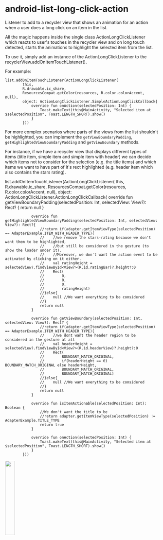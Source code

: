 # android-list-long-click-action
Listener to add to a recycler view that shows an animation for an action when a user does a long click on an item in the list.

All the magic happens inside the single class ActionLongClickListener which reacts to user's touches in the recycler view and on long touch detected, starts the animations to highlight the selected item from the list.

To use it, simply add an instance of the ActionLongClickListener to the recyclerView.addOnItemTouchListener().

For example:

    list.addOnItemTouchListener(ActionLongClickListener(
            this,
            R.drawable.ic_share,
            ResourcesCompat.getColor(resources, R.color.colorAccent, null),
            object: ActionLongClickListener.SimpleActionLongClickCallback{
                override fun onAction(selectedPosition: Int) {
                    Toast.makeText(this@MainActivity, "Selected item at $selectedPosition", Toast.LENGTH_SHORT).show()
                }
            }))

For more complex scenarios where parts of the views from the list shouldn't be highlighted, you can implement the ```getViewBoundaryPadding```, ```getHighlightedViewBoundaryPadding``` and ```getViewBoundary``` methods. 

For instance, if we have a recycler view that displays different types of items (title item, simple item and simple item with header) we can decide which items not to consider for the selection (e.g. the title items) and which items we want to have part of it's rect highlighted (e.g. header item which also contains the stars rating).


list.addOnItemTouchListener(ActionLongClickListener(
            this,
            R.drawable.ic_share,
            ResourcesCompat.getColor(resources, R.color.colorAccent, null),
            object: ActionLongClickListener.ActionLongClickCallback{
                override fun getViewBoundaryPadding(selectedPosition: Int, selectedView: View?): Rect? {
                    return null
                }

                override fun getHighlightedViewBoundaryPadding(selectedPosition: Int, selectedView: View?): Rect?{
                    //return if(adapter.getItemViewType(selectedPosition) == AdapterExample.ITEM_WITH_HEADER_TYPE){
                    //    //we remove the stars-rating because we don't want them to be highlighted,
                    //    //but still be considered in the gesture (to show the loader under it).
                    //    //Moreover, we don't want the action event to be activated by clicking on it either.
                    //    val ratingHeight = selectedView?.findViewById<View?>(R.id.ratingBar)?.height?:0
                    //    Rect(
                    //        0,
                    //        0,
                    //        0,
                    //        ratingHeight)
                    //}else{
                    //    null //We want everything to be considered
                    //}
                    return null
                }

                override fun getViewBoundary(selectedPosition: Int, selectedView: View?): Rect? {
                    //return if(adapter.getItemViewType(selectedPosition) == AdapterExample.ITEM_WITH_HEADER_TYPE){
                    //    //we dont want the header region to be considered in the gesture at all
                    //    val headerHeight = selectedView?.findViewById<View?>(R.id.headerView)?.height?:0
                    //    Rect(
                    //        BOUNDARY_MATCH_ORIGINAL,
                    //        if(headerHeight == 0) BOUNDARY_MATCH_ORIGINAL else headerHeight,
                    //        BOUNDARY_MATCH_ORIGINAL,
                    //        BOUNDARY_MATCH_ORIGINAL)
                    //}else{
                    //    null //We want everything to be considered
                    //}
                    return null
                }

                override fun isItemActionable(selectedPosition: Int): Boolean {
                    //We don't want the title to be 
                    //return adapter.getItemViewType(selectedPosition) != AdapterExample.TITLE_TYPE
                    return true
                }

                override fun onAction(selectedPosition: Int) {
                    Toast.makeText(this@MainActivity, "Selected item at $selectedPosition", Toast.LENGTH_SHORT).show()
                }
            }))
            
<img src="https://media.giphy.com/media/TJaK4DPJJfwuRGoEn7/giphy.gif" width="25%" height="25%">

